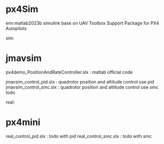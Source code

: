 # px4Sim
env:matlab2023b simulink
base on UAV Toolbox Support Package for PX4 Autopilots 

sim:
# jmavsim
px4demo_PositionAndRateController.slx : matlab official code

jmavsim_control_pid.slx : quadrotor position and attitude control use pid 
jmavsim_control_smc.slx : quadrotor position and attitude control use smc  todo

real:
# px4mini
real_control_pid.slx : todo with pid
real_control_smc.slx : todo with smc
